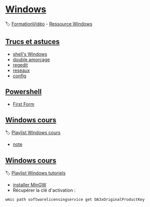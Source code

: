 # [Windows](#)
:label: [FormationVidéo](https://github.com/jasonchampagne/FormationVideo) - [Ressource Windows](https://github.com/jasonchampagne/FormationVideo/tree/master/Ressources/Windows)

## [Trucs et astuces](#)

+ [shell's Windows](shell.md)  
+ [double amorçage](double_amorcage.md)  
+ [regedit](regedit.md)  
+ [reseaux](reseaux.md)  
+ [config](configuration.md)  
<!-- + [programmes](programmes.md) -->

## [Powershell](#)
+ [First Form](powershell/firstForm.ps1)

## [Windows cours](cours)
:label: [Playlist Windows cours](https://github.com/jasonchampagne/FormationVideo/blob/master/Playlists/windows-cours.md)

+ [note](cours/note.md)

## [Windows cours](tutoriels)
:label: [Playlist Windows tutoriels](https://github.com/jasonchampagne/FormationVideo/blob/master/Playlists/windows-tutoriels.md)

+ [installer MinGW](tutoriels/installer_MinGW.md)  
+ Récupérer la clé d'activation :
```
wmic path softwarelicensingservice get OA3xOriginalProductKey
```